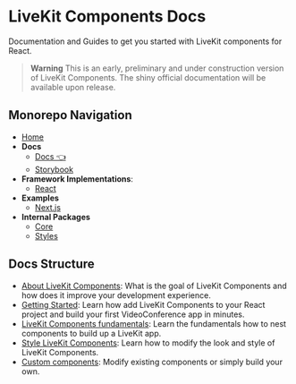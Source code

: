 # LiveKit Components **Docs**

Documentation and Guides to get you started with LiveKit components for React.

> **Warning** This is an early, preliminary and under construction version of LiveKit Components. The shiny official documentation will be available upon release.

<!--NAV_START-->

## Monorepo Navigation

- [Home](/README.md)
- **Docs**
  - [Docs 👈](/docs/alpha-docs/README.md)
  - [Storybook](/docs/storybook/README.md)
- **Framework Implementations**:
  - [React](/packages/react/README.md)
- **Examples**
  - [Next.js](/examples/nextjs/README.md)
- **Internal Packages**
  - [Core](/packages/core/README.md)
  - [Styles](/packages/styles/README.md)

<!--NAV_END-->

## Docs Structure

- [About LiveKit Components](guides/about-livekit-components.md): What is the goal of LiveKit Components and how does it improve your development experience.
- [Getting Started](guides/getting-started.md): Learn how add LiveKit Components to your React project and build your first VideoConference app in minutes.
- [LiveKit Components fundamentals](guides/livekit-component-fundamentals.md): Learn the fundamentals how to nest components to build up a LiveKit app.
- [Style LiveKit Components](guides/style-livekit-components.md): Learn how to modify the look and style of LiveKit Components.
- [Custom components](guides/custom-components.md): Modify existing components or simply build your own.
  <!-- - [All LiveKit Components](components/livekit-components-list.md): List of our LiveKit Components with detail pages for every component. -->
  <!-- - [LiveKit Component Hooks](hooks/livekit-hooks-list.md) -->
